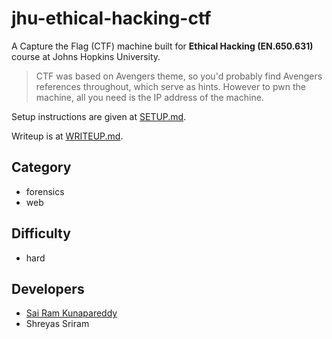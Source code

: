 # jhu-ethical-hacking-ctf

A Capture the Flag (CTF) machine built for **Ethical Hacking (EN.650.631)** course at Johns Hopkins University.

> CTF was based on Avengers theme, so you'd probably find Avengers references throughout, which serve as hints. However to pwn the machine, all you need is the IP address of the machine.

Setup instructions are given at [SETUP.md](./SETUP.md).

Writeup is at [WRITEUP.md](./WRITEUP.md).

## Category

- forensics
- web

## Difficulty

- hard


## Developers

- [Sai Ram Kunapareddy](https://github.com/SaiRam25K)
- Shreyas Sriram

